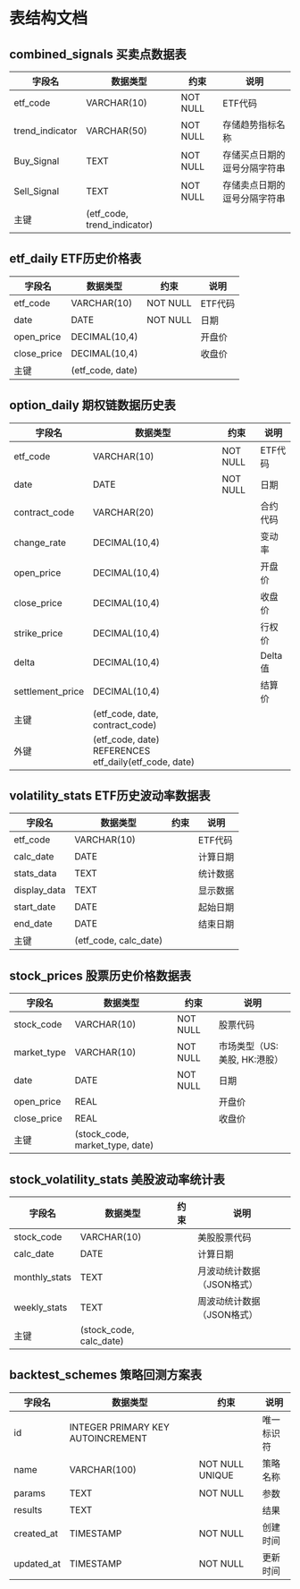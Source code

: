 # 表结构文档

## combined_signals 买卖点数据表
| 字段名           | 数据类型               | 约束          | 说明                       |
|------------------|------------------------|---------------|----------------------------|
| etf_code         | VARCHAR(10)            | NOT NULL      | ETF代码                    |
| trend_indicator   | VARCHAR(50)            | NOT NULL      | 存储趋势指标名称          |
| Buy_Signal       | TEXT                   | NOT NULL      | 存储买点日期的逗号分隔字符串 |
| Sell_Signal      | TEXT                   | NOT NULL      | 存储卖点日期的逗号分隔字符串 |
| 主键             | (etf_code, trend_indicator) |           |                            |

## etf_daily ETF历史价格表
| 字段名       | 数据类型               | 约束          | 说明       |
|--------------|------------------------|---------------|------------|
| etf_code     | VARCHAR(10)            | NOT NULL      | ETF代码    |
| date         | DATE                   | NOT NULL      | 日期       |
| open_price   | DECIMAL(10,4)         |               | 开盘价     |
| close_price  | DECIMAL(10,4)         |               | 收盘价     |
| 主键         | (etf_code, date)      |               |            |

## option_daily 期权链数据历史表
| 字段名         | 数据类型               | 约束          | 说明       |
|----------------|------------------------|---------------|------------|
| etf_code       | VARCHAR(10)            | NOT NULL      | ETF代码    |
| date           | DATE                   | NOT NULL      | 日期       |
| contract_code  | VARCHAR(20)            |               | 合约代码   |
| change_rate    | DECIMAL(10,4)         |               | 变动率     |
| open_price     | DECIMAL(10,4)         |               | 开盘价     |
| close_price    | DECIMAL(10,4)         |               | 收盘价     |
| strike_price   | DECIMAL(10,4)         |               | 行权价     |
| delta          | DECIMAL(10,4)         |               | Delta值    |
| settlement_price| DECIMAL(10,4)        |               | 结算价     |
| 主键           | (etf_code, date, contract_code) | |            |
| 外键           | (etf_code, date) REFERENCES etf_daily(etf_code, date) | | |

## volatility_stats ETF历史波动率数据表
| 字段名       | 数据类型               | 约束          | 说明       |
|--------------|------------------------|---------------|------------|
| etf_code     | VARCHAR(10)            |               | ETF代码    |
| calc_date    | DATE                   |               | 计算日期   |
| stats_data   | TEXT                   |               | 统计数据   |
| display_data  | TEXT                  |               | 显示数据   |
| start_date   | DATE                   |               | 起始日期   |
| end_date     | DATE                   |               | 结束日期   |
| 主键         | (etf_code, calc_date) |               |            |

## stock_prices 股票历史价格数据表
| 字段名       | 数据类型               | 约束          | 说明       |
|--------------|------------------------|---------------|------------|
| stock_code   | VARCHAR(10)            | NOT NULL      | 股票代码   |
| market_type  | VARCHAR(10)            | NOT NULL      | 市场类型（US:美股, HK:港股） |
| date         | DATE                   | NOT NULL      | 日期       |
| open_price   | REAL                   |               | 开盘价     |
| close_price  | REAL                   |               | 收盘价     |
| 主键         | (stock_code, market_type, date) |     |            |

## stock_volatility_stats 美股波动率统计表
| 字段名       | 数据类型               | 约束          | 说明       |
|--------------|------------------------|---------------|------------|
| stock_code   | VARCHAR(10)            |               | 美股股票代码 |
| calc_date    | DATE                   |               | 计算日期   |
| monthly_stats | TEXT                  |               | 月波动统计数据（JSON格式） |
| weekly_stats  | TEXT                  |               | 周波动统计数据（JSON格式） |
| 主键         | (stock_code, calc_date)|               |            |

## backtest_schemes 策略回测方案表
| 字段名       | 数据类型               | 约束          | 说明       |
|--------------|------------------------|---------------|------------|
| id           | INTEGER PRIMARY KEY AUTOINCREMENT | | 唯一标识符 |
| name         | VARCHAR(100)           | NOT NULL UNIQUE | 策略名称  |
| params       | TEXT                   | NOT NULL      | 参数       |
| results      | TEXT                   |               | 结果       |
| created_at   | TIMESTAMP              | NOT NULL      | 创建时间   |
| updated_at   | TIMESTAMP              | NOT NULL      | 更新时间   |
